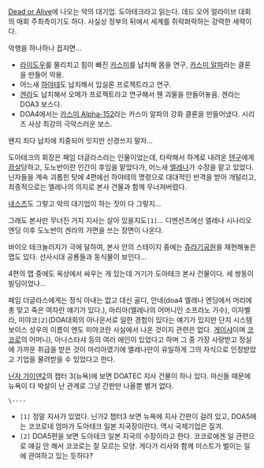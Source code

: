 [Dead or Alive](Dead%20or%20Alive%28%EA%B2%8C%EC%9E%84%29.md)에 나오는 악의 대기업.
도아테크라고 읽는다. 데드 오어 얼라이브 대회의 매회 주최측이기도 하다. 사실상 정부의 뒤에서 세계를 쥐락펴락하는 강력한 세력이다.

악행을 하나하나 꼽자면...

  * [라이도우](%EB%9D%BC%EC%9D%B4%EB%8F%84%EC%9A%B0.md)를 물리치고 힘이 빠진 [카스미](%EC%B9%B4%EC%8A%A4%EB%AF%B8%28DOA%29.md)를 납치해 몸을 연구, [카스미 알파](%EC%B9%B4%EC%8A%A4%EB%AF%B8%20%EC%95%8C%ED%8C%8C.md)라는 클론을 만들어 악용.
  * 어느새 [하야테](%ED%95%98%EC%95%BC%ED%85%8C%28DOA%29.md)도 납치해서 입실론 프로젝트라고 연구.
  * [겐라](%EA%B2%90%EB%9D%BC.md)도 납치해서 오메가 프로젝트라고 연구해서 웬 괴물을 만들어놓음. 겐라는 DOA3 보스다.
  * DOA4에서는 [카스미 Alpha-152](%EC%B9%B4%EC%8A%A4%EB%AF%B8%20Alpha-152.md)라는 카스미 알파의 강화 클론을 만들어냈다. 시리즈 사상 최강의 극악스러운 보스.  

왠지 죄다 납치에 치중되어 잇지만 신경쓰지 말자...

도아테크의 회장은 페임 더글라스라는 인물이었는데, 타락해서 하계로 내려온
[텐구](%ED%85%90%EA%B5%AC%28DOA%29.md)에게 [끔살](%EB%81%94%EC%82%B4.md)당하고,
도노반이란 인간이 후임을 맡았다가, 어느새 [엘레나](%EC%97%98%EB%A0%88%EB%82%98.md)가 수장을 맡고 있었다.
닌자들을 계속 괴롭힌 탓에 4편에선 하야테의 명령으로 대대적인 반격을 받아 개털리고, 최종적으로는 엘레나의 의지로 본사 건물과 함께
무너져버렸다.

[네스츠](%EB%84%A4%EC%8A%A4%EC%B8%A0.md)도 그렇고 악의 대기업이 하는 짓이 다 그렇지...

그래도 본사만 무너진 거지 지사는 살아 있을지도`[1]`... 디멘션즈에선 엘레나 시나리오 엔딩 이후 도노반이 겐라의 가면을 쓰는 장면이
나온다.

바이오 테크놀러지가 극에 달하여, 본사 안의 스테이지 중에는 [쥬라기공원](%EC%A5%AC%EB%9D%BC%EA%B8%B0%20%EA%B3%B5%EC%9B%90.md)을 재현해놓은 맵도 있다. 선사시대
공룡들과 동식물이 보인다...

4편의 맵 중에도 옥상에서 싸우는 게 있는데 거기가 도아테크 본사 건물이다. 세 쌍동이 빌딩이었나...

페임 더글라스에게는 정식 아내는 없고 대신 골디, 안네(doa4 엘레나 엔딩에서 머리에 총 맞고 죽은 여자란 얘기가 있다.),
마리아(엘레나의 어머니인 소프라노 가수), 이자벨라, 미야코`[2]`(DOA대회의 아나운서로 일한 경험이 있다는 얘기가 있지만 단지 시스템
보이스 성우의 이름이 엔도 미야코란 사실에서 나온 것이지 관련은 없다.
[게이샤](%EA%B2%8C%EC%9D%B4%EC%83%A4.md)이며
[코코로](%EC%BD%94%EC%BD%94%EB%A1%9C%28DOA%29.md)의 어머니), 아나스타샤 등의 여러 애인이 있었다고
하며 그 중 가장 사랑받고 정실에 가까운 취급을 받은 것이 마리아였기에 엘레나만이 유일하게 그의 자식으로 인정받았고 기업을 물려받을 수
있었다고 한다.

[닌자 가이덴2](%EB%8B%8C%EC%9E%90%20%EA%B0%80%EC%9D%B4%EB%8D%B42.md)의 챕터 3(뉴욕)에
보면 DOATEC 지사 건물이 하나 있다. 마신들 때문에 뉴욕이 다 박살이 난 관계로 그냥 간판만 나올뿐 별거 없다.

`\----`

  * `[1]` 정말 지사가 있었다. 닌가2 챕터3 보면 뉴욕에 지사 간판이 걸려 있고, DOA5에는 코코로네 엄마가 도아테크 일본 지국장이란다. 역시 국제기업은 질겨.
  * `[2]` DOA5편을 보면 도아테크 일본 지국의 수장이라고 한다. 코코로에겐 일 관련으로 얘길 안 해서 코코로는 잘 모르는 모양. 게다가 리사와 함께 미스트가 벌이는 일에 관여하고 있는 듯하다?


